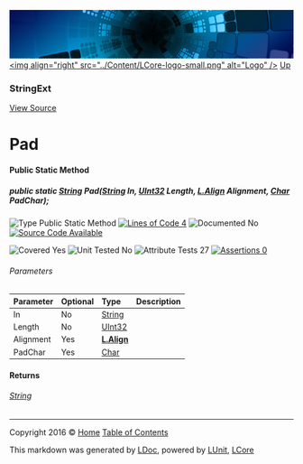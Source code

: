 ![](../Content/LCore-banner-small.png "")
[&lt;img align=&quot;right&quot; src=&quot;../Content/LCore-logo-small.png&quot; alt=&quot;Logo&quot; /&gt;](../../README.md)
[Up](StringExt.md)

### StringExt
[View Source](../Extensions/Reference%20Types/StringExt.cs)

# Pad

#### Public Static Method

##### public static <a href="https://msdn.microsoft.com/en-us/library/system.string.aspx" alt="">String</a> Pad(<a href="https://msdn.microsoft.com/en-us/library/system.string.aspx" alt="">String</a> In, <a href="https://msdn.microsoft.com/en-us/library/system.uint32.aspx" alt="">UInt32</a> Length, <strong><a href="Align.md" alt="">L.Align</a></strong> Alignment, <a href="https://msdn.microsoft.com/en-us/library/system.char.aspx" alt="">Char</a> PadChar);

![Type Public Static Method](http://b.repl.ca/v1/Type-Public%20Static%20Method-blue.png "") [![Lines of Code 4](http://b.repl.ca/v1/Lines%20of%20Code-4-blue.png "")](../Extensions/Reference%20Types/StringExt.cs#L1033)    ![Documented No](http://b.repl.ca/v1/Documented-No-red.png "") [![Source Code Available](http://b.repl.ca/v1/Source%20Code-Available-brightgreen.png "")](../Extensions/Reference%20Types/StringExt.cs#L1033)

![Covered Yes](http://b.repl.ca/v1/Covered-Yes-brightgreen.png "") ![Unit Tested No](http://b.repl.ca/v1/Unit%20Tested-No-lightgrey.png "") ![Attribute Tests 27](http://b.repl.ca/v1/Attribute%20Tests-27-brightgreen.png "") [![Assertions 0](http://b.repl.ca/v1/Assertions-0-lightgrey.png "")](../Extensions/Reference%20Types/StringExt.cs)

###### Parameters

Parameter | Optional | Type | Description
:---  | :---  | :---  | :--- 
In | No | [String](https://msdn.microsoft.com/en-us/library/system.string.aspx) | 
Length | No | [UInt32](https://msdn.microsoft.com/en-us/library/system.uint32.aspx) | 
Alignment | Yes | **[L.Align](Align.md)** | 
PadChar | Yes | [Char](https://msdn.microsoft.com/en-us/library/system.char.aspx) | 


#### Returns

###### [String](https://msdn.microsoft.com/en-us/library/system.string.aspx)



---

Copyright 2016 &copy; [Home](../../README.md) [Table of Contents](../../TableOfContents.md)

This markdown was generated by [LDoc](https://github.com/CodeSingularity/LDoc), powered by [LUnit](https://github.com/CodeSingularity/LUnit), [LCore](https://github.com/CodeSingularity/LCore)
